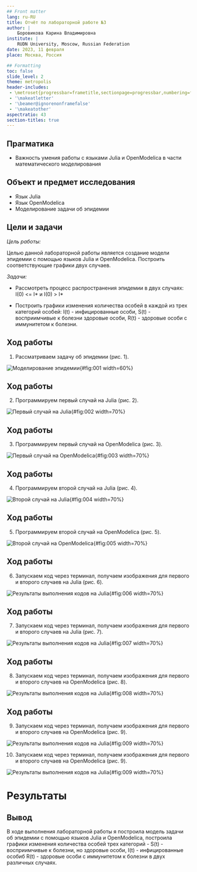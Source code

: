 ```yaml
---
## Front matter
lang: ru-RU
title: Отчёт по лабораторной работе №3
author: |
	Боровикова Карина Владимировна
institute: |
	RUDN University, Moscow, Russian Federation
date: 2023, 11 февраля
place: Москва, Россия

## Formatting
toc: false
slide_level: 2
theme: metropolis
header-includes: 
 - \metroset{progressbar=frametitle,sectionpage=progressbar,numbering=fraction}
 - '\makeatletter'
 - '\beamer@ignorenonframefalse'
 - '\makeatother'
aspectratio: 43
section-titles: true
---
```


## Прагматика

- Важность умения работы с языками Julia и OpenModelica в части математического моделирования

## Объект и предмет исследования

- Язык Julia
- Язык OpenModelica
- Моделирование задачи об эпидемии

## Цели и задачи
*Цель работы:* 

Целью данной лабораторной работы является создание модели эпидемии с помощью языков Julia и OpenModelica. Построить соответствующие графики двух случаев.

*Задачи:*

- Рассмотреть процесс распространения эпидемии в двух случаях: I(0) <= I* и I(0) > I*

- Построить графики изменения количества особей в каждой из трех категорий особей: I(t) - инфицированные особи, S(t) - восприимчивые к болезни здоровые особи, R(t) - здоровые особи с иммунитетом к болезни.

## Ход работы

1. Рассматриваем задачу об эпидемии (рис. 1).

![Моделирование эпидемии](image/3.png){#fig:001 width=60%}

## Ход работы

2. Программируем первый случай на Julia (рис. 2).

![Первый случай на Julia](image/1jl.png){#fig:002 width=70%}

## Ход работы

3. Программируем первый случай на OpenModelica (рис. 3).

![Первый случай на OpenModelica](image/1om.png){#fig:003 width=70%}

## Ход работы

4. Программируем второй случай на Julia (рис. 4).

![Второй случай на Julia](image/2jl.png){#fig:004 width=70%}

## Ход работы

5. Программируем второй случай на OpenModelica (рис. 5).

![Второй случай на OpenModelica](image/2om.png){#fig:005 width=70%}


## Ход работы

6. Запускаем код через терминал, получаем изображения для первого и второго случаев на Julia (рис. 6).
 
![Результаты выполнения кодов на Julia](image/lab06_1_julia.png){#fig:006 width=70%} 

## Ход работы

7. Запускаем код через терминал, получаем изображения для первого и второго случаев на Julia (рис. 7).
 
![Результаты выполнения кодов на Julia](image/lab06_2_julia.png){#fig:007 width=70%} 

## Ход работы

8. Запускаем код через терминал, получаем изображения для первого и второго случаев на OpenModelica (рис. 8).
 
![Результаты выполнения кодов на Julia](image/1.1.png){#fig:008 width=70%} 

## Ход работы

9. Запускаем код через терминал, получаем изображения для первого и второго случаев на OpenModelica (рис. 9).
 
![Результаты выполнения кодов на Julia](image/1.2.png){#fig:009 width=70%} 

10. Запускаем код через терминал, получаем изображения для первого и второго случаев на OpenModelica (рис. 9).
 
![Результаты выполнения кодов на Julia](image/2.png){#fig:009 width=70%} 

# Результаты

## Вывод

В ходе выполнения лабораторной работы я построила модель задачи об эпидемии с помощью языков Julia и OpenModelica, построила графики изменения количества особей трех категорий - S(t) - восприимчивые к болезни, но здоровые особи, I(t) - инфицированные особиб R(t) - здоровые особи с иммунитетом к болезни в двух различных случаях.